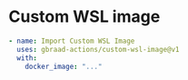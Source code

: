 Custom WSL image
================

```yaml
- name: Import Custom WSL Image
  uses: gbraad-actions/custom-wsl-image@v1
  with:
    docker_image: "..."
```
